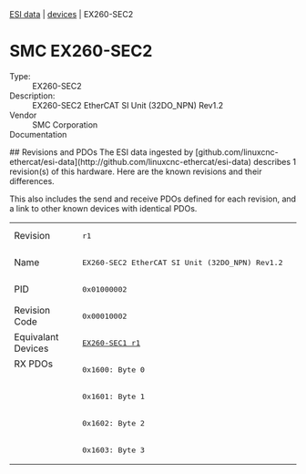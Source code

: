 <div class="nav"><a href="/esi-data">ESI data</a> | <a href="/esi-data/devices">devices</a> | EX260-SEC2</div>

#  SMC EX260-SEC2

<dl>
  <dt>Type:</dt><dd>EX260-SEC2</dd>
  <dt>Description:</dt><dd>EX260-SEC2 EtherCAT SI Unit (32DO_NPN) Rev1.2</dd>
  <dt>Vendor</dt><dd>SMC Corporation</dd>
  <dt>Documentation</dt><dd><a href=""></a></dd>
</dl>
## Revisions and PDOs
The ESI data ingested by [github.com/linuxcnc-ethercat/esi-data](http://github.com/linuxcnc-ethercat/esi-data) describes 1 revision(s) of this hardware.  Here are the known revisions and their differences.

This also includes the send and receive PDOs defined for each revision, and a link to other known devices with identical PDOs.

<table>
<tr >
<td class="first">Revision</td>
<td ><pre>r1</pre></td>
</tr>
<tr >
<td class="first">Name</td>
<td ><pre>EX260-SEC2 EtherCAT SI Unit (32DO_NPN) Rev1.2</pre></td>
</tr>
<tr >
<td class="first">PID</td>
<td ><pre>0x01000002</pre></td>
</tr>
<tr >
<td class="first">Revision Code</td>
<td ><pre>0x00010002</pre></td>
</tr>
<tr >
<td class="first">Equivalant Devices</td>
<td ><pre><a href="EX260-SEC1">EX260-SEC1 r1</a></pre></td>
</tr>
<tr class="rxpdo pdosection">
<td class="first" rowspan=4 valign=top>RX PDOs</td>
<td><pre>0x1600: Byte 0</pre></td>
<td></td>
</tr>
<tr class="rxpdo pdosection">
<td ><pre>0x1601: Byte 1</pre></td>
</tr>
<tr class="rxpdo pdosection">
<td ><pre>0x1602: Byte 2</pre></td>
</tr>
<tr class="rxpdo pdosection">
<td ><pre>0x1603: Byte 3</pre></td>
</tr>
</table>
